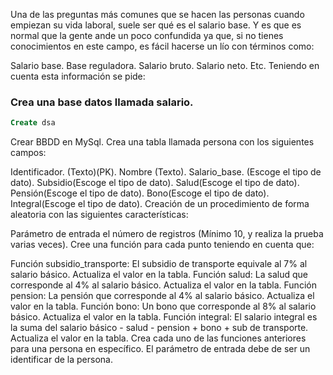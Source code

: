Una de las preguntas más comunes que se hacen las personas cuando empiezan su vida laboral, suele ser qué es el salario base. Y es que es normal que la gente ande un poco confundida ya que, si no tienes conocimientos en este campo, es fácil hacerse un lío con términos como:

Salario base.
Base reguladora.
Salario bruto.
Salario neto.
Etc.
Teniendo en cuenta esta información se pide:

### Crea una base datos llamada salario.

```sql
Create dsa
```

Crear BBDD en MySql.
Crea una tabla llamada persona con los siguientes campos:

Identificador. (Texto)(PK).
Nombre (Texto).
Salario_base. (Escoge el tipo de dato).
Subsidio(Escoge el tipo de dato).
Salud(Escoge el tipo de dato).
Pensión(Escoge el tipo de dato).
Bono(Escoge el tipo de dato).
Integral(Escoge el tipo de dato).
Creación de un procedimiento de forma aleatoria con las siguientes características:

Parámetro de entrada el número de registros (Mínimo 10, y realiza la prueba varias veces).
Cree una función para cada punto teniendo en cuenta que:

Función subsidio_transporte: El subsidio de transporte equivale al 7% al salario básico. Actualiza el valor en la tabla.
Función salud: La salud que corresponde al 4% al salario básico. Actualiza el valor en la tabla.
Función pension: La pensión que corresponde al 4% al salario básico. Actualiza el valor en la tabla.
Función bono: Un bono que corresponde al 8% al salario básico. Actualiza el valor en la tabla.
Función integral: El salario integral es la suma del salario básico - salud - pension + bono + sub de transporte. Actualiza el valor en la tabla.
Crea cada uno de las funciones anteriores para una persona en específico.
El parámetro de entrada debe de ser un identificar de la persona.